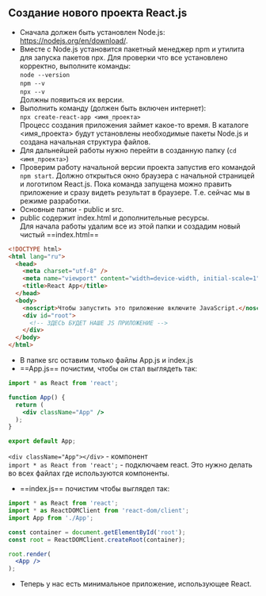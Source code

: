 ## Создание нового проекта React.js
* Сначала должен быть установлен Node.js: https://nodejs.org/en/download/.
* Вместе с Node.js установится пакетный менеджер npm и утилита для запуска пакетов npx. Для проверки что все установлено корректно, выполните команды:<br>`node --version`<br>`npm --v`<br>`npx --v`<br>Должны появиться их версии.
* Выполнить команду (должен быть включен интернет):<br>`npx create-react-app <имя_проекта>`<br>Процесс создания приложения займет какое-то время. В каталоге <имя_проекта> будут установлены необходимые пакеты Node.js и создана начальная структура файлов. 
* Для дальнейшей работы нужно перейти в созданную папку (`cd <имя_проекта>`)
* Проверим работу начальной версии проекта запустив его командой `npm start`. Должно открыться окно браузера с начальной страницей и логотипом React.js. Пока команда запущена можно править приложение и сразу видеть результат в браузере. Т.е. сейчас мы в режиме разработки.
* Основные папки - public и src.
* public содержит index.html и дополнительные ресурсы.<br>Для начала работы удалим все из этой папки и создадим новый чистый ==index.html==

```html
<!DOCTYPE html>
<html lang="ru">
  <head>
    <meta charset="utf-8" />
    <meta name="viewport" content="width=device-width, initial-scale=1" />
    <title>React App</title>
  </head>
  <body>
    <noscript>Чтобы запустить это приложение включите JavaScript.</noscript>
    <div id="root">
      <!-- ЗДЕСЬ БУДЕТ НАШЕ JS ПРИЛОЖЕНИЕ -->
    </div>
  </body>
</html>
```

* В папке src оставим только файлы App.js и index.js
* ==App.js== почистим, чтобы он стал выглядеть так:

```jsx
import * as React from 'react';

function App() {
  return (
    <div className="App" />
  );
}

export default App;
```

`<div className="App"></div>` - компонент<br>`import * as React from 'react';` - подключаем react. Это нужно делать во всех файлах где используются компоненты.

* ==index.js== почистим чтобы выглядел так:

```jsx
import * as React from 'react';
import * as ReactDOMClient from 'react-dom/client';
import App from './App';

const container = document.getElementById('root');
const root = ReactDOMClient.createRoot(container);

root.render(
  <App />
);
```

* Теперь у нас есть минимальное приложение, использующее React.

